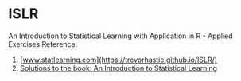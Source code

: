 # ISLR
An Introduction to Statistical Learning with Application in R - Applied Exercises
Reference:
1. [www.statlearning.com](https://trevorhastie.github.io/ISLR/) 
2. [Solutions to the book: An Introduction to Statistical Learning](https://www.waxworksmath.com/Authors/G_M/James/james.html)
